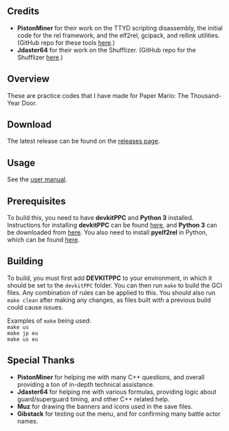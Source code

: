 ## Credits
* **PistonMiner** for their work on the TTYD scripting disassembly, the initial code for the rel framework, and the elf2rel, gcipack, and rellink utilities. (GitHub repo for these tools [here](https://github.com/PistonMiner/ttyd-tools).)
* **Jdaster64** for their work on the Shufflizer. (GitHub repo for the Shufflizer [here](https://github.com/jdaster64/shufflizer).)

## Overview
These are practice codes that I have made for Paper Mario: The Thousand-Year Door. 

## Download
The latest release can be found on the [releases page](https://github.com/Zephiles/TTYD-Practice-Codes/releases).

## Usage
See the [user manual](https://github.com/Zephiles/TTYD-Practice-Codes/blob/master/USER_MANUAL.md).

## Prerequisites
To build this, you need to have **devkitPPC** and **Python 3** installed. Instructions for installing **devkitPPC** can be found [here](https://devkitpro.org/wiki/Getting_Started), and **Python 3** can be downloaded from [here](https://www.python.org/downloads/). You also need to install **pyelf2rel** in Python, which can be found [here](https://pypi.org/project/pyelf2rel/).

## Building
To build, you must first add **DEVKITPPC** to your environment, in which it should be set to the `devkitPPC` folder. You can then run `make` to build the GCI files. Any combination of rules can be applied to this. You should also run `make clean` after making any changes, as files built with a previous build could cause issues.  

Examples of `make` being used:  
`make us`  
`make jp eu`  
`make us eu`  

## Special Thanks
* **PistonMiner** for helping me with many C++ questions, and overall providing a ton of in-depth technical assistance.
* **Jdaster64** for helping me with various formulas, providing logic about guard/superguard timing, and other C++ related help.
* **Muz** for drawing the banners and icons used in the save files.
* **Gibstack** for testing out the menu, and for confirming many battle actor names.

